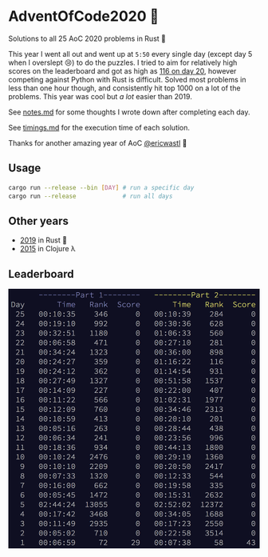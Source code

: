 # AdventOfCode2020 :crab:
Solutions to all 25 AoC 2020 problems in Rust :crab:

This year I went all out and went up at `5:50` every single day (except day 5 when I overslept :cry:) to do the puzzles. I tried to aim for relatively high scores on the leaderboard and got as high as [116 on day 20](./src/bin/20.rs), however competing against Python with Rust is difficult. Solved most problems in less than one hour though, and consistently hit top 1000 on a lot of the problems. This year was cool but _a lot_ easier than 2019.

See [notes.md](./notes.md) for some thoughts I wrote down after completing each day.

See [timings.md](./timings.md) for the execution time of each solution.

Thanks for another amazing year of AoC [@ericwastl](https://twitter.com/ericwastl) :christmas_tree:

## Usage
```sh
cargo run --release --bin [DAY] # run a specific day
cargo run --release             # run all days
```

## Other years
- [2019](https://github.com/AxlLind/AdventOfCode2019/) in Rust 🦀
- [2015](https://github.com/AxlLind/AdventOfCode2015/) in Clojure λ

## Leaderboard
![leaderboard](./screenshots/leaderboard.png)
